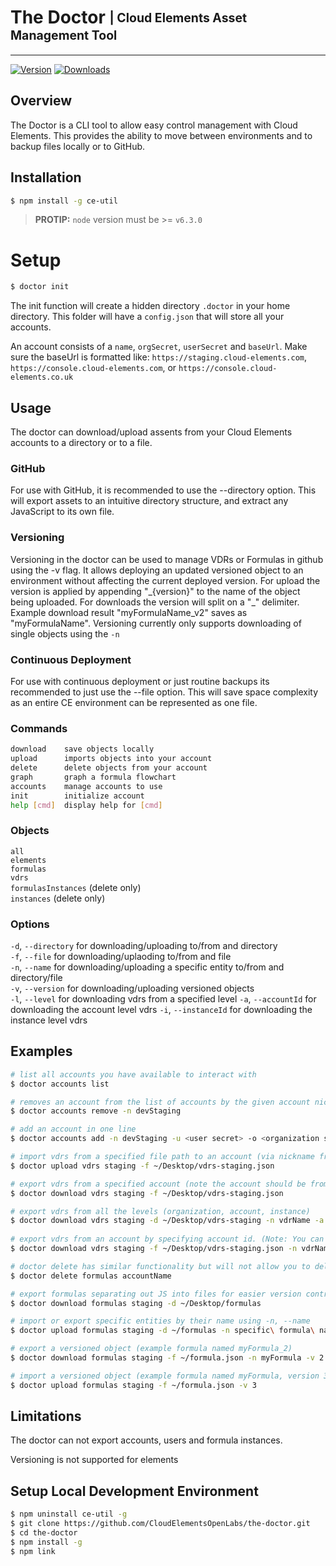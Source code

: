 # The Doctor <sub><sup>| Cloud Elements Asset Management Tool </sup></sub>

--------------------------------------------------------------------------------

[![Version](http://img.shields.io/npm/v/ce-util.svg)]()
[![Downloads](https://img.shields.io/npm/dt/ce-util.svg)]()

## Overview
The Doctor is a CLI tool to allow easy control management with Cloud Elements. This provides the ability to move between environments and to backup files locally or to GitHub.

## Installation

```bash
$ npm install -g ce-util
```
> __PROTIP:__ `node` version must  be >= `v6.3.0`

# Setup
```bash
$ doctor init
```
The init function will create a hidden directory `.doctor` in your home directory. This folder will have a `config.json` that will store all your accounts. 

An account consists of a `name`, `orgSecret`, `userSecret` and `baseUrl`. 
Make sure the baseUrl is formatted like: `https://staging.cloud-elements.com`, `https://console.cloud-elements.com`, or `https://console.cloud-elements.co.uk`

## Usage
The doctor can download/upload assents from your Cloud Elements accounts to a directory or to a file. 
### GitHub
For use with GitHub, it is recommended to use the --directory option. This will export assets to an intuitive directory structure, and extract any JavaScript to its own file. 
### Versioning
Versioning in the doctor can be used to manage VDRs or Formulas in github using the -v flag. It allows deploying an updated versioned object to an environment without affecting the current deployed version.  For upload the version is applied by appending "\_{version}" to the name of the object being uploaded. For downloads the version will split on a "_" delimiter. Example download result "myFormulaName_v2" saves as "myFormulaName". Versioning currently only supports downloading of single objects using the `-n`

### Continuous Deployment
For use with continuous deployment or just routine backups its recommended to just use the --file option. This will save space complexity as an entire CE environment can be represented as one file. 

### Commands 
```bash
download    save objects locally
upload      imports objects into your account
delete      delete objects from your account
graph       graph a formula flowchart
accounts    manage accounts to use
init        initialize account
help [cmd]  display help for [cmd]
```

### Objects
`all`  
`elements`  
`formulas`  
`vdrs`  
`formulasInstances` (delete only)  
`instances` (delete only)  

### Options
`-d`, `--directory` for downloading/uploading to/from and directory  
`-f`, `--file` for downloading/uplaoding to/from and file   
`-n`, `--name` for downloading/uploading a specific entity to/from and directory/file  
`-v`, `--version` for downloading/uploading versioned objects   
`-l`, `--level` for downloading vdrs from a specified level
`-a`, `--accountId` for downloading the account level vdrs
`-i`, `--instanceId` for downloading the instance level vdrs

## Examples

```bash
# list all accounts you have available to interact with
$ doctor accounts list

# removes an account from the list of accounts by the given account nickname or -n
$ doctor accounts remove -n devStaging

# add an account in one line
$ doctor accounts add -n devStaging -u <user secret> -o <organization secret> -b https://staging.cloud-elements.com

# import vdrs from a specified file path to an account (via nickname from your account list) Note: you can replace vdrs with formulas, elements, or all)
$ doctor upload vdrs staging -f ~/Desktop/vdrs-staging.json

# export vdrs from a specified account (note the account should be from your accounts list and you just need to denote the account name) to the given file path. Again: you can replace vdrs with formulas, elements, or all)
$ doctor download vdrs staging -f ~/Desktop/vdrs-staging.json

# export vdrs from all the levels (organization, account, instance)
$ doctor download vdrs staging -d ~/Desktop/vdrs-staging -n vdrName -a 111 -i 222
  
# export vdrs from an account by specifying account id. (Note: You can replace accounts with instances and -a with -i to obtain instance level vdrs only)
$ doctor download vdrs staging -f ~/Desktop/vdrs-staging.json -n vdrName -l accounts -a 111

# doctor delete has similar functionality but will not allow you to delete all. Please see doctor delete --help for more
$ doctor delete formulas accountName 

# export formulas separating out JS into files for easier version control
$ doctor download formulas staging -d ~/Desktop/formulas

# import or export specific entities by their name using -n, --name
$ doctor upload formulas staging -d ~/formulas -n specific\ formula\ name

# export a versioned object (example formula named myFormula_2)
$ doctor download formulas staging -f ~/formula.json -n myFormula -v 2

# import a versioned object (example formula named myFormula, version 3)
$ doctor upload formulas staging -f ~/formula.json -v 3 
```

## Limitations

The doctor can not export accounts, users and formula instances.

Versioning is not supported for elements

## Setup Local Development Environment
```bash 
$ npm uninstall ce-util -g 
$ git clone https://github.com/CloudElementsOpenLabs/the-doctor.git
$ cd the-doctor
$ npm install -g
$ npm link 
```

